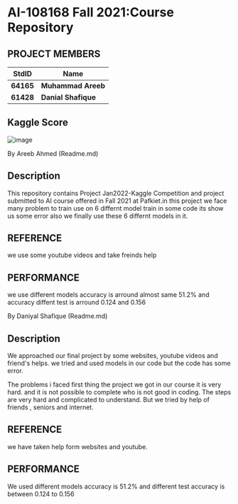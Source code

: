 


# AI-108168 Fall 2021:Course Repository #

## PROJECT MEMBERS ##
StdID | Name
------------ | -------------
**64165** | **Muhammad Areeb**
**61428** | **Danial Shafique**


## Kaggle Score ##
![image](https://user-images.githubusercontent.com/89004554/148608918-43c839e8-c574-4a1b-b99d-4fb61b8fc249.png)

By Areeb Ahmed (Readme.md)
## Description ##
This repository contains Project Jan2022-Kaggle Competition and project submitted to AI course offered in Fall 2021 at Pafkiet.in this project we face many problem to train use on 6 differnt model train in some code its show us some error also we finally use these 6 differnt models in it.
## REFERENCE ##
we use some youtube videos and take freinds help 
## PERFORMANCE ##
we use different models accuracy is arround almost same  51.2% and accuracy diffent test is arround 0.124 and 0.156 
 
 
 By Daniyal Shafique (Readme.md)

## Description ##
We approached our final project by some websites, youtube videos and friend's helps.
we tried and used models in our code but the code has some error.

The problems i faced first thing the project we got in our course it is very hard.
and it is not possible to complete who is not good in coding.
The steps are very hard and complicated to understand.
But we tried by help of friends , seniors and internet.
## REFERENCE ##
we have taken help form websites and youtube.
## PERFORMANCE ##
We used different models accuracy is 51.2% and different test accuracy is between 0.124 to 0.156
